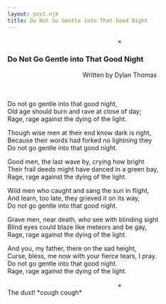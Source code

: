 ```yaml
---
layout: post.njk
title: Do Not Go Gentle into That Good Night
---
```


<center>×</center>

### Do Not Go Gentle into That Good Night
<center>Written by Dylan Thomas</center>
<br>
<br>


Do not go gentle into that good night,<br>
Old age should burn and rave at close of day;<br>
Rage, rage against the dying of the light.


Though wise men at their end know dark is right,<br>
Because their words had forked no lightning they<br>
Do not go gentle into that good night.


Good men, the last wave by, crying how bright<br>
Their frail deeds might have danced in a green bay,<br>
Rage, rage against the dying of the light.

Wild men who caught and sang the sun in flight,<br>
And learn, too late, they grieved it on its way,<br>
Do not go gentle into that good night.

Grave men, near death, who see with blinding sight<br>
Blind eyes could blaze like meteors and be gay,<br>
Rage, rage against the dying of the light.

And you, my father, there on the sad height,<br>
Curse, bless, me now with your fierce tears, I pray.<br>
Do not go gentle into that good night.<br>
Rage, rage against the dying of the light.



<center>×</center>



  <div class="footer-box">
    <div class="footer">
      <div class="note">The dust! *cough cough*</div>
    </div>
  </div>
</body>
